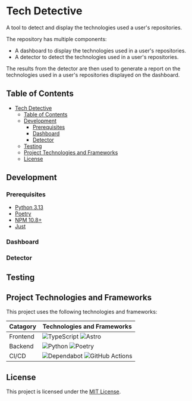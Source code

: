 # Tech Detective

A tool to detect and display the technologies used a user's repositories.

The repository has multiple components:

- A dashboard to display the technologies used in a user's repositories.
- A detector to detect the technologies used in a user's repositories.

The results from the detector are then used to generate a report on the technologies used in a user's repositories displayed on the dashboard.

## Table of Contents

- [Tech Detective](#tech-detective)
  - [Table of Contents](#table-of-contents)
  - [Development](#development)
    - [Prerequisites](#prerequisites)
    - [Dashboard](#dashboard)
    - [Detector](#detector)
  - [Testing](#testing)
  - [Project Technologies and Frameworks](#project-technologies-and-frameworks)
  - [License](#license)

## Development

### Prerequisites

- [Python 3.13](https://www.python.org/downloads/)
- [Poetry](https://python-poetry.org/)
- [NPM 10.8+](https://nodejs.org/en/)
- [Just](https://github.com/casey/just)

### Dashboard

<!-- TODO: Add dashboard instructions -->

### Detector

<!-- TODO: Add detector instructions -->

## Testing

<!-- TODO: Add testing instructions -->

## Project Technologies and Frameworks

This project uses the following technologies and frameworks:

<!-- Tech Detective Detector Start -->

| Catagory | Technologies and Frameworks                                                                                                                                                                                                                             |
| -------- | ------------------------------------------------------------------------------------------------------------------------------------------------------------------------------------------------------------------------------------------------------- |
| Frontend | ![TypeScript](https://img.shields.io/badge/typescript-%23007ACC.svg?style=for-the-badge&logo=typescript&logoColor=white) ![Astro](https://img.shields.io/badge/astro-%232C2052.svg?style=for-the-badge&logo=astro&logoColor=white)                      |
| Backend  | ![Python](https://img.shields.io/badge/python-3670A0?style=for-the-badge&logo=python&logoColor=ffdd54) ![Poetry](https://img.shields.io/badge/poetry-%23150458.svg?style=for-the-badge&logo=poetry&logoColor=white)                                     |
| CI/CD    | ![Dependabot](https://img.shields.io/badge/dependabot-025E8C?style=for-the-badge&logo=dependabot&logoColor=white) ![GitHub Actions](https://img.shields.io/badge/github%20actions-%232671E5.svg?style=for-the-badge&logo=githubactions&logoColor=white) |

<!-- Tech Detective Detector End -->

## License

This project is licensed under the [MIT License](LICENSE).
